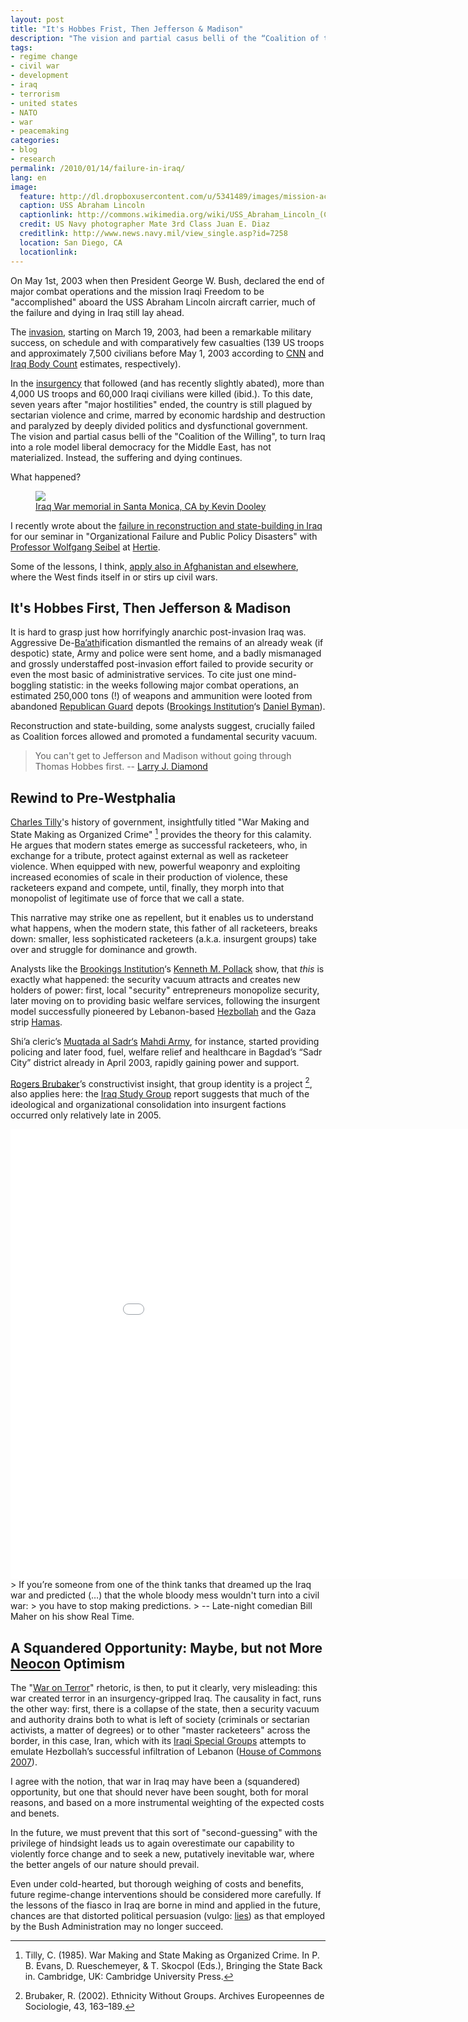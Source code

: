 ```yaml
---
layout: post
title: "It's Hobbes Frist, Then Jefferson & Madison"
description: "The vision and partial casus belli of the “Coalition of the Willing”, to turn Iraq into a role model liberal democracy for the Middle East, has not materialized. Instead, the suffering and dying continues. What happened?"
tags:
- regime change
- civil war
- development
- iraq
- terrorism
- united states
- NATO
- war
- peacemaking
categories:
- blog
- research
permalink: /2010/01/14/failure-in-iraq/
lang: en
image:
  feature: http://dl.dropboxusercontent.com/u/5341489/images/mission-accomplished_crop.jpg
  caption: USS Abraham Lincoln
  captionlink: http://commons.wikimedia.org/wiki/USS_Abraham_Lincoln_(CVN-72)
  credit: US Navy photographer Mate 3rd Class Juan E. Diaz
  creditlink: http://www.news.navy.mil/view_single.asp?id=7258
  location: San Diego, CA
  locationlink:
---
```


On May 1st, 2003 when then President George W. Bush, declared the end of major combat operations and the mission Iraqi Freedom to be "accomplished" aboard the USS Abraham Lincoln aircraft carrier, much of the failure and dying in Iraq still lay ahead.

<!--more-->

The [invasion](http://en.wikipedia.org/wiki/2003_invasion_of_Iraq), starting on March 19, 2003, had been a remarkable military success, on schedule and with comparatively few casualties (139 US troops and approximately 7,500 civilians before May 1, 2003 according to [CNN](http://www.cnn.com) and [Iraq Body Count](http://www.iraqbodycount.org/) estimates, respectively).

In the [insurgency](http://en.wikipedia.org/wiki/Iraq_insurgency) that followed (and has recently slightly abated), more than 4,000 US troops and 60,000 Iraqi civilians were killed (ibid.).
To this date, seven years after "major hostilities" ended, the country is still plagued by sectarian violence and crime, marred by economic hardship and destruction and paralyzed by deeply divided politics and dysfunctional government.
The vision and partial casus belli of the "Coalition of the Willing", to turn Iraq into a role model liberal democracy for the Middle East, has not materialized.
Instead, the suffering and dying continues.

What happened?

<figure>
    <a href="http://dl.dropboxusercontent.com/u/5341489/images/iraq-santa-monica-memorial.jpg">
    <img src="http://dl.dropboxusercontent.com/u/5341489/images/iraq-santa-monica-memorial.jpg">
    </a>
    <figcaption>
        <a href="http://www.flickr.com/photos/pagedooley/1804080776/in/photolist-3KqomY-6bhouY/"
        title="Iraq War memorial in Santa Monica, CA">
        Iraq War memorial in Santa Monica, CA by Kevin Dooley
        </a>
    </figcaption>
</figure>

I recently wrote about the [failure in reconstruction and state-building in Iraq](http://www.maxheld.de/2010/01/14/break-it-buy-it/) for our seminar in "Organizational Failure and Public Policy Disasters" with [Professor Wolfgang Seibel](http://www.polver.uni-konstanz.de/seibel/prof-seibel/) at [Hertie](http://www.hertie-school.org).

Some of the lessons, I think, [apply also in Afghanistan and elsewhere](http://www.maxheld.de/2010/01/14/break-it-buy-it/), where the West finds itself in or stirs up civil wars.


## It's Hobbes First, Then Jefferson & Madison

It is hard to grasp just how horrifyingly anarchic post-invasion Iraq was.
Aggressive De-[Ba’ath](http://en.wikipedia.org/wiki/Ba%27ath_Party)ification dismantled the remains of an already weak (if despotic) state, Army and police were sent home, and a badly mismanaged and grossly understaffed post-invasion effort failed to provide security or even the most basic of administrative services.
To cite just one mind-boggling statistic:
in the weeks following major combat operations, an estimated 250,000 tons (!) of weapons and ammunition were looted from abandoned [Republican Guard](http://en.wikipedia.org/wiki/Republican_Guard_(Iraq)) depots ([Brookings Institution](http://www.brookings.edu/)‘s [Daniel Byman](http://www.brookings.edu/experts/b/bymand.aspx)).

Reconstruction and state-building, some analysts suggest, crucially failed as Coalition forces allowed and promoted a fundamental security vacuum.

> You can't get to Jefferson and Madison without going through Thomas Hobbes first.
> -- [Larry J. Diamond](http://en.wikipedia.org/wiki/Larry_Diamond)


## Rewind to Pre-Westphalia

[Charles Tilly](http://en.wikipedia.org/wiki/Charles_Tilly)'s history of government, insightfully titled "War Making and State Making as Organized Crime" [^1] provides the theory for this calamity.
He argues that modern states emerge as successful racketeers, who, in exchange for a tribute, protect against external as well as racketeer violence.
When equipped with  new, powerful weaponry and exploiting increased economies of scale in their production of violence, these racketeers expand and compete, until, finally, they morph into that monopolist of legitimate use of force that we call a state.

This narrative may strike one as repellent, but it enables us to understand what happens, when the modern state, this father of all racketeers, breaks down:
smaller, less sophisticated racketeers (a.k.a. insurgent groups) take over and struggle for dominance and growth.

Analysts like the [Brookings Institution](http://www.brookings.edu/)‘s [Kenneth M. Pollack](http://www.brookings.edu/experts/pollackk.aspx) show, that *this* is exactly what happened:
the security vacuum attracts and creates new holders of power: first, local "security" entrepreneurs monopolize security, later moving on to providing basic welfare services, following the insurgent model successfully pioneered by Lebanon-based [Hezbollah](http://en.wikipedia.org/wiki/Hezbollah) and the Gaza strip [Hamas](http://en.wikipedia.org/wiki/Hamas).

Shi’a cleric’s [Muqtada al Sadr‘s](http://en.wikipedia.org/wiki/Muqtada_al-Sadr) [Mahdi Army](http://en.wikipedia.org/wiki/Mahdi_army), for instance, started providing policing and later food, fuel, welfare relief and healthcare in Bagdad’s “Sadr City” district already in April 2003, rapidly gaining power and support.

[Rogers Brubaker](http://www.sscnet.ucla.edu/soc/faculty/brubaker/)’s constructivist insight, that group identity is a project [^2], also applies here:
the [Iraq Study Group](http://media.usip.org/reports/iraq_study_group_report.pdf) report suggests that much of the ideological and organizational consolidation into insurgent factions occurred only relatively late in 2005.

<iframe width="960" height="720" src="//www.youtube.com/embed/DTfvP9HkMsk" frameborder="0" allowfullscreen></iframe>
> If you’re someone from one of the think tanks that dreamed up the Iraq war and predicted (…) that the whole bloody mess wouldn't turn into a civil war:
> you have to stop making predictions.
> -- Late-night comedian Bill Maher on his show Real Time.


## A Squandered Opportunity: Maybe, but not More [Neocon](http://en.wikipedia.org/wiki/Neoconservatism) Optimism

The "[War on Terror](http://en.wikipedia.org/wiki/War_on_Terror)" rhetoric, is then, to put it clearly, very misleading:
this war created terror in an insurgency-gripped Iraq.
The causality in fact, runs the other way:
first, there is a collapse of the state, then a security vacuum and authority drains both to what is left of society (criminals or sectarian activists, a matter of degrees) or to other "master racketeers" across the border, in this case, Iran, which with its [Iraqi Special Groups](http://en.wikipedia.org/wiki/Special_Groups_(Iraq)) attempts to emulate Hezbollah’s successful infiltration of Lebanon ([House of Commons 2007](http://www.parliament.the-stationery-office.co.uk/pa/cm200708/cmselect/cmdfence/352/352.pdf)).

I agree with the notion, that war in Iraq may have been a (squandered) opportunity, but one that should never have been sought, both for moral reasons, and based on a more instrumental weighting of the expected costs and benets.

In the future, we must prevent that this sort of "second-guessing" with the privilege of hindsight leads us to again overestimate our capability to violently force change and to seek a new, putatively inevitable war, where the better angels of our nature should prevail.

Even under cold-hearted, but thorough weighing of costs and benefits, future regime-change interventions should be considered more carefully.
If the lessons of the fiasco in Iraq are borne in mind and applied in the future, chances are that distorted political persuasion (vulgo: [lies](http://en.wikipedia.org/wiki/Iraq_and_weapons_of_mass_destruction)) as that employed by the Bush Administration may no longer succeed.

[^1]: Tilly, C. (1985). War Making and State Making as Organized Crime. In P. B. Evans, D. Rueschemeyer, & T. Skocpol (Eds.), Bringing the State Back in. Cambridge, UK: Cambridge University Press.
[^2]: Brubaker, R. (2002). Ethnicity Without Groups. Archives Europeennes de Sociologie, 43, 163–189.
